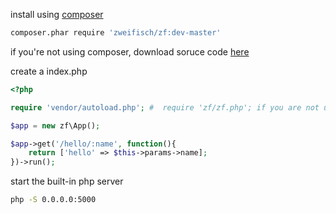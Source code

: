 
install using [composer](http://getcomposer.org/)
```sh
composer.phar require 'zweifisch/zf:dev-master'
```

if you're not using composer, download soruce code [here](https://github.com/zweifisch/zf/tags)

create a index.php

```php
<?php

require 'vendor/autoload.php'; #  require 'zf/zf.php'; if you are not using composer

$app = new zf\App();

$app->get('/hello/:name', function(){
	return ['hello' => $this->params->name];
})->run();
```

start the built-in php server

```bash
php -S 0.0.0.0:5000
```
